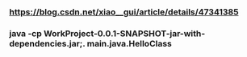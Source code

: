 ### https://blog.csdn.net/xiao__gui/article/details/47341385
### java -cp WorkProject-0.0.1-SNAPSHOT-jar-with-dependencies.jar;. main.java.HelloClass